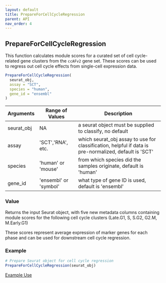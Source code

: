 ```yaml
---
layout: default
title: PrepareForCellCycleRegression
parent: API
nav_order: 4
---
```


## PrepareForCellCycleRegression

This function calculates module scores for a curated set of cell
cycle-related gene clusters from the `ccAFv2` gene set. These scores can
be used to regress out cell cycle effects from single-cell expression
data.

``` r        
PrepareForCellCycleRegression(
  seurat_obj,
  assay = "SCT",
  species = "human",
  gene_id = "ensembl"
)
```

| Arguments  | Range of Values       | Description                                                                                           |
|-------------------|------------------|------------------------------------|
| seurat_obj | NA                    | a seurat object must be supplied to classify, no default                                              |
| assay      | 'SCT','RNA', etc.     | which seurat_obj assay to use for classification, helpful if data is pre-normalized, default is 'SCT' |
| species    | 'human' or 'mouse'    | from which species did the samples originate, default is 'human'                                      |
| gene_id    | 'ensembl' or 'symbol' | what type of gene ID is used, default is 'ensembl'                                                    |

### Value

Returns the input Seurat object, with five new metadata columns
containing module scores for the following cell cycle clusters (Late.G1,
S, S.G2, G2.M, M.Early.G1)

These scores represent average expression of marker genes for each phase
and can be used for downstream cell cycle regression.

### Example

``` r
# Prepare Seurat object for cell cycle regression 
PrepareForCellCycleRegression(seurat_obj)
```

[Example
Use](https://plaisier-lab.github.io/ccafv2_R/src/regress.html#cell-cycle-regression)
